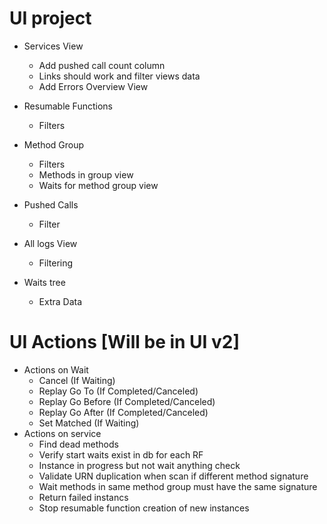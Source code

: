 ﻿# UI project
* Services View
	* Add pushed call count column
	* Links should work and filter views data
	* Add Errors Overview View
* Resumable Functions
	* Filters
* Method Group 
	* Filters
	* Methods in group view
	* Waits for method group view
* Pushed Calls
	* Filter
* All logs View
	* Filtering



* Waits tree
	* Extra Data
	


# UI Actions [Will be in UI v2]
* Actions on Wait 
	* Cancel (If Waiting)
	* Replay Go To (If Completed/Canceled)
	* Replay Go Before (If Completed/Canceled)
	* Replay Go After (If Completed/Canceled)
	* Set Matched (If Waiting)
* Actions on service
	* Find dead methods
	* Verify start waits exist in db for each RF
	* Instance in progress but not wait anything check
	* Validate URN duplication when scan if different method signature
	* Wait methods in same method group must have the same signature
	* Return failed instancs
	* Stop resumable function creation of new instances